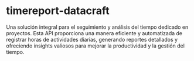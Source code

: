 # timereport-datacraft
Una solución integral para el seguimiento y análisis del tiempo dedicado en proyectos. Esta API proporciona una manera eficiente y automatizada de registrar horas de actividades diarias, generando reportes detallados y ofreciendo insights valiosos para mejorar la productividad y la gestión del tiempo.
